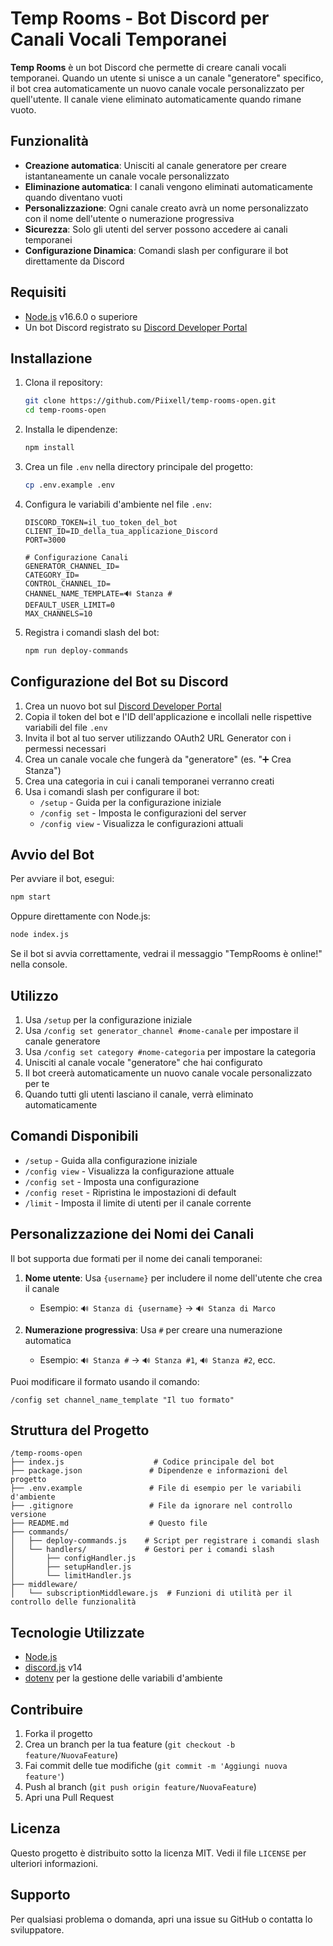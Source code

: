 # Temp Rooms - Bot Discord per Canali Vocali Temporanei

**Temp Rooms** è un bot Discord che permette di creare canali vocali temporanei. Quando un utente si unisce a un canale "generatore" specifico, il bot crea automaticamente un nuovo canale vocale personalizzato per quell'utente. Il canale viene eliminato automaticamente quando rimane vuoto.

## Funzionalità

- **Creazione automatica**: Unisciti al canale generatore per creare istantaneamente un canale vocale personalizzato
- **Eliminazione automatica**: I canali vengono eliminati automaticamente quando diventano vuoti
- **Personalizzazione**: Ogni canale creato avrà un nome personalizzato con il nome dell'utente o numerazione progressiva
- **Sicurezza**: Solo gli utenti del server possono accedere ai canali temporanei
- **Configurazione Dinamica**: Comandi slash per configurare il bot direttamente da Discord

## Requisiti

- [Node.js](https://nodejs.org/) v16.6.0 o superiore
- Un bot Discord registrato su [Discord Developer Portal](https://discord.com/developers/applications)

## Installazione

1. Clona il repository:
   ```bash
   git clone https://github.com/Piixell/temp-rooms-open.git
   cd temp-rooms-open
   ```

2. Installa le dipendenze:
   ```bash
   npm install
   ```

3. Crea un file `.env` nella directory principale del progetto:
   ```bash
   cp .env.example .env
   ```

4. Configura le variabili d'ambiente nel file `.env`:
   ```env
   DISCORD_TOKEN=il_tuo_token_del_bot
   CLIENT_ID=ID_della_tua_applicazione_Discord
   PORT=3000
   
   # Configurazione Canali
   GENERATOR_CHANNEL_ID=
   CATEGORY_ID=
   CONTROL_CHANNEL_ID=
   CHANNEL_NAME_TEMPLATE=🔊 Stanza #
   DEFAULT_USER_LIMIT=0
   MAX_CHANNELS=10
   ```

5. Registra i comandi slash del bot:
   ```bash
   npm run deploy-commands
   ```

## Configurazione del Bot su Discord

1. Crea un nuovo bot sul [Discord Developer Portal](https://discord.com/developers/applications)
2. Copia il token del bot e l'ID dell'applicazione e incollali nelle rispettive variabili del file `.env`
3. Invita il bot al tuo server utilizzando OAuth2 URL Generator con i permessi necessari
4. Crea un canale vocale che fungerà da "generatore" (es. "➕ Crea Stanza")
5. Crea una categoria in cui i canali temporanei verranno creati
6. Usa i comandi slash per configurare il bot:
   - `/setup` - Guida per la configurazione iniziale
   - `/config set` - Imposta le configurazioni del server
   - `/config view` - Visualizza le configurazioni attuali

## Avvio del Bot

Per avviare il bot, esegui:

```bash
npm start
```

Oppure direttamente con Node.js:

```bash
node index.js
```

Se il bot si avvia correttamente, vedrai il messaggio "TempRooms è online!" nella console.

## Utilizzo

1. Usa `/setup` per la configurazione iniziale
2. Usa `/config set generator_channel #nome-canale` per impostare il canale generatore
3. Usa `/config set category #nome-categoria` per impostare la categoria
4. Unisciti al canale vocale "generatore" che hai configurato
5. Il bot creerà automaticamente un nuovo canale vocale personalizzato per te
6. Quando tutti gli utenti lasciano il canale, verrà eliminato automaticamente

## Comandi Disponibili

- `/setup` - Guida alla configurazione iniziale
- `/config view` - Visualizza la configurazione attuale
- `/config set` - Imposta una configurazione
- `/config reset` - Ripristina le impostazioni di default
- `/limit` - Imposta il limite di utenti per il canale corrente

## Personalizzazione dei Nomi dei Canali

Il bot supporta due formati per il nome dei canali temporanei:

1. **Nome utente**: Usa `{username}` per includere il nome dell'utente che crea il canale
   - Esempio: `🔊 Stanza di {username}` → `🔊 Stanza di Marco`

2. **Numerazione progressiva**: Usa `#` per creare una numerazione automatica
   - Esempio: `🔊 Stanza #` → `🔊 Stanza #1`, `🔊 Stanza #2`, ecc.

Puoi modificare il formato usando il comando:
```
/config set channel_name_template "Il tuo formato"
```

## Struttura del Progetto

```
/temp-rooms-open
├── index.js                    # Codice principale del bot
├── package.json               # Dipendenze e informazioni del progetto
├── .env.example               # File di esempio per le variabili d'ambiente
├── .gitignore                 # File da ignorare nel controllo versione
├── README.md                  # Questo file
├── commands/
│   ├── deploy-commands.js    # Script per registrare i comandi slash
│   └── handlers/             # Gestori per i comandi slash
│       ├── configHandler.js
│       ├── setupHandler.js
│       └── limitHandler.js
├── middleware/
│   └── subscriptionMiddleware.js  # Funzioni di utilità per il controllo delle funzionalità
```

## Tecnologie Utilizzate

- [Node.js](https://nodejs.org/)
- [discord.js](https://discord.js.org/) v14
- [dotenv](https://github.com/motdotla/dotenv) per la gestione delle variabili d'ambiente

## Contribuire

1. Forka il progetto
2. Crea un branch per la tua feature (`git checkout -b feature/NuovaFeature`)
3. Fai commit delle tue modifiche (`git commit -m 'Aggiungi nuova feature'`)
4. Push al branch (`git push origin feature/NuovaFeature`)
5. Apri una Pull Request

## Licenza

Questo progetto è distribuito sotto la licenza MIT. Vedi il file `LICENSE` per ulteriori informazioni.

## Supporto

Per qualsiasi problema o domanda, apri una issue su GitHub o contatta lo sviluppatore.
